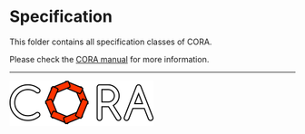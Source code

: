 # Specification

This folder contains all specification classes of CORA.

Please check the <a target='_blank' href="https://cora.in.tum.de/manual">CORA manual</a> for more information.

<hr style="height: 1px;">

<img src="../app/images/coraLogo_readme.svg"/>